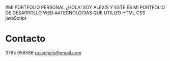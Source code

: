 #MI PORTFOLIO PERSONAL
¿HOLA! SOY ALEXIS Y ESTE ES MI PORTFOLIO DE DESARROLLO WED
##TECNOLOGIAS QUE UTILIZO
HTML
CSS
javaScript
# Contacto 
3765 056586
russchelo@gmail.com

